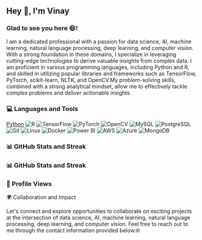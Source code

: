## Hey 👋, I'm Vinay
### Glad to see you here 😄!
I am a dedicated professional with a passion for data science, AI, machine learning, natural language processing, deep learning, and computer vision. With a strong foundation in these domains, I specialize in leveraging cutting-edge technologies to derive valuable insights from complex data. I am proficient in various programming languages, including Python and R, and skilled in utilizing popular libraries and frameworks such as TensorFlow, PyTorch, scikit-learn, NLTK, and OpenCV.My problem-solving skills, combined with a strong analytical mindset, allow me to effectively tackle complex problems and deliver actionable insights.
### 💻 Languages and Tools
[Python](https://img.shields.io/badge/Python-blue?style=flat&logo=python&logoColor=white&color=3776AB) ![R](https://img.shields.io/badge/R-blue?style=flat&logo=R&logoColor=white&color=276DC3) ![TensorFlow](https://img.shields.io/badge/TensorFlow-blue?style=flat&logo=TensorFlow&logoColor=white&color=FF6F00) ![PyTorch](https://img.shields.io/badge/PyTorch-blue?style=flat&logo=PyTorch&logoColor=white&color=EE4C2C) ![OpenCV](https://img.shields.io/badge/OpenCV-blue?style=flat&logo=OpenCV&logoColor=white&color=5C3EE8) ![MySQL](https://img.shields.io/badge/MySQL-blue?style=flat&logo=MySQL&logoColor=white&color=4479A1) ![PostgreSQL](https://img.shields.io/badge/PostgreSQL-blue?style=flat&logo=PostgreSQL&logoColor=white&color=336791) ![Git](https://img.shields.io/badge/Git-blue?style=flat&logo=Git&logoColor=white&color=F05032) ![Linux](https://img.shields.io/badge/Linux-blue?style=flat&logo=Linux&logoColor=white&color=FCC624) ![Docker](https://img.shields.io/badge/Docker-blue?style=flat&logo=Docker&logoColor=white&color=2496ED) ![Power BI](https://img.shields.io/badge/Power%20BI-blue?style=flat&logo=Power%20BI&logoColor=white&color=F2C811) ![AWS](https://img.shields.io/badge/AWS-blue?style=flat&logo=Amazon%20AWS&logoColor=white&color=232F3E) ![Azure](https://img.shields.io/badge/Azure-blue?style=flat&logo=Microsoft%20Azure&logoColor=white&color=0089D6) ![MongoDB](https://img.shields.io/badge/MongoDB-blue?style=flat&logo=MongoDB&logoColor=white&color=47A248)
### 📊 GitHub Stats and Streak

### 📊 GitHub Stats and Streak
### 👀 Profile Views
🌍 Collaboration and Impact

Let's connect and explore opportunities to collaborate on exciting projects at the intersection of data science, AI, machine learning, natural language processing, deep learning, and computer vision. Feel free to reach out to me through the contact information provided below.🌐
